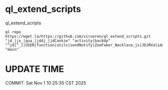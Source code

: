 # ql_extend_scripts
ql_extend_scripts

```
ql repo https://wget.la/https://github.com/siruoren/ql_extend_scripts.git "jd_|jx_|gua_|jddj_|jdCookie" "activity|backUp" "^jd[^_]|USER|function|utils|sendNotify|ZooFaker_Necklace.js|JDJRValidator_|sign_graphics_validate|ql|JDSignValidator|magic|depend|h5sts" "main"

```

# UPDATE TIME

COMMIT: Sat Nov  1 10:25:35 CST 2025
